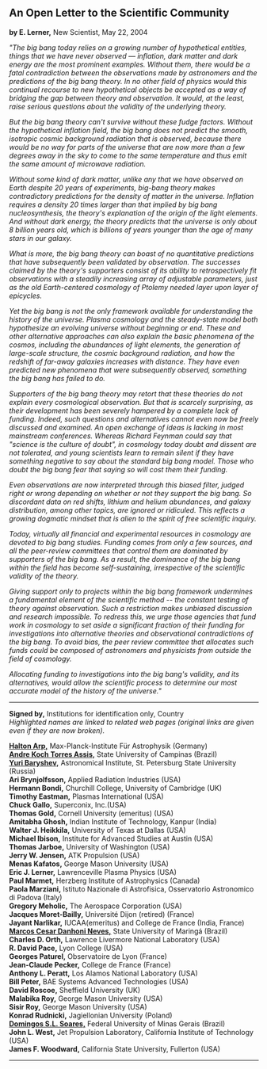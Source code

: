 ## An Open Letter to the Scientific Community

**by E. Lerner,** New Scientist, May 22, 2004

*"The big bang today relies on a growing number of hypothetical entities, things that we have never observed — inflation, dark matter and dark energy are the most prominent examples. Without them, there would be a fatal contradiction between the observations made by astronomers and the predictions of the big bang theory. In no other field of physics would this continual recourse to new hypothetical objects be accepted as a way of bridging the gap between theory and observation. It would, at the least, raise serious questions about the validity of the underlying theory.*

*But the big bang theory can't survive without these fudge factors. Without the hypothetical inflation field, the big bang does not predict the smooth, isotropic cosmic background radiation that is observed, because there would be no way for parts of the universe that are now more than a few degrees away in the sky to come to the same temperature and thus emit the same amount of microwave radiation.*

*Without some kind of dark matter, unlike any that we have observed on Earth despite 20 years of experiments, big-bang theory makes contradictory predictions for the density of matter in the universe. Inflation requires a density 20 times larger than that implied by big bang nucleosynthesis, the theory's explanation of the origin of the light elements. And without dark energy, the theory predicts that the universe is only about 8 billion years old, which is billions of years younger than the age of many stars in our galaxy.*

*What is more, the big bang theory can boast of no quantitative predictions that have subsequently been validated by observation. The successes claimed by the theory's supporters consist of its ability to retrospectively fit observations with a steadily increasing array of adjustable parameters, just as the old Earth-centered cosmology of Ptolemy needed layer upon layer of epicycles.*

*Yet the big bang is not the only framework available for understanding the history of the universe. Plasma cosmology and the steady-state model both hypothesize an evolving universe without beginning or end. These and other alternative approaches can also explain the basic phenomena of the cosmos, including the abundances of light elements, the generation of large-scale structure, the cosmic background radiation, and how the redshift of far-away galaxies increases with distance. They have even predicted new phenomena that were subsequently observed, something the big bang has failed to do.*

*Supporters of the big bang theory may retort that these theories do not explain every cosmological observation. But that is scarcely surprising, as their development has been severely hampered by a complete lack of funding. Indeed, such questions and alternatives cannot even now be freely discussed and examined. An open exchange of ideas is lacking in most mainstream conferences. Whereas Richard Feynman could say that "science is the culture of doubt", in cosmology today doubt and dissent are not tolerated, and young scientists learn to remain silent if they have something negative to say about the standard big bang model. Those who doubt the big bang fear that saying so will cost them their funding.*

*Even observations are now interpreted through this biased filter, judged right or wrong depending on whether or not they support the big bang. So discordant data on red shifts, lithium and helium abundances, and galaxy distribution, among other topics, are ignored or ridiculed. This reflects a growing dogmatic mindset that is alien to the spirit of free scientific inquiry.*

*Today, virtually all financial and experimental resources in cosmology are devoted to big bang studies. Funding comes from only a few sources, and all the peer-review committees that control them are dominated by supporters of the big bang. As a result, the dominance of the big bang within the field has become self-sustaining, irrespective of the scientific validity of the theory.*

*Giving support only to projects within the big bang framework undermines a fundamental element of the scientific method -- the constant testing of theory against observation. Such a restriction makes unbiased discussion and research impossible. To redress this, we urge those agencies that fund work in cosmology to set aside a significant fraction of their funding for investigations into alternative theories and observational contradictions of the big bang. To avoid bias, the peer review committee that allocates such funds could be composed of astronomers and physicists from outside the field of cosmology.*

*Allocating funding to investigations into the big bang's validity, and its alternatives, would allow the scientific process to determine our most accurate model of the history of the universe."*

---

**Signed by,** Institutions for identification only, Country<br>
*Highlighted names are linked to related web pages (original links are given even if they are now broken).*

[**Halton Arp,**](http://haltonarp.com/) Max-Planck-Institute Für Astrophysik (Germany)<br>
[**Andre Koch Torres Assis,**](https://www.ifi.unicamp.br/~assis/) State University of Campinas (Brazil)<br>
[**Yuri Baryshev,**](http://www.astro.spbu.ru/staff/baryshev/index.htm) Astronomical Institute, St. Petersburg State University (Russia)<br>
**Ari Brynjolfsson,** Applied Radiation Industries (USA)<br>
**Hermann Bondi,** Churchill College, University of Cambridge (UK)<br>
**Timothy Eastman,** Plasmas International (USA)<br>
**Chuck Gallo,** Superconix, Inc.(USA)<br>
**Thomas Gold,** Cornell University (emeritus) (USA)<br>
**Amitabha Ghosh,** Indian Institute of Technology, Kanpur (India)<br>
**Walter J. Heikkila,** University of Texas at Dallas (USA)<br>
**Michael Ibison,** Institute for Advanced Studies at Austin (USA)<br>
**Thomas Jarboe,** University of Washington (USA)<br>
**Jerry W. Jensen,** ATK Propulsion (USA)<br>
**Menas Kafatos,** George Mason University (USA)<br>
**Eric J. Lerner,** Lawrenceville Plasma Physics (USA)<br>
**Paul Marmet,** Herzberg Institute of Astrophysics (Canada)<br>
**Paola Marziani,** Istituto Nazionale di Astrofisica, Osservatorio Astronomico di Padova (Italy)<br>
**Gregory Meholic,** The Aerospace Corporation (USA)<br>
**Jacques Moret-Bailly,** Université Dijon (retired) (France)<br>
**Jayant Narlikar,** IUCAA(emeritus) and College de France (India, France)<br>
[**Marcos Cesar Danhoni Neves,**](http://www.pcm.uem.br/docente/3/marcos-cesar-danhoni-neves) State University of Maringá (Brazil)<br>
**Charles D. Orth,** Lawrence Livermore National Laboratory (USA)<br>
**R. David Pace,** Lyon College (USA)<br>
**Georges Paturel,** Observatoire de Lyon (France)<br>
**Jean-Claude Pecker,** College de France (France)<br>
**Anthony L. Peratt,** Los Alamos National Laboratory (USA)<br>
**Bill Peter,** BAE Systems Advanced Technologies (USA)<br>
**David Roscoe,** Sheffield University (UK)<br>
**Malabika Roy,** George Mason University (USA)<br>
**Sisir Roy,** George Mason University (USA)<br>
**Konrad Rudnicki,** Jagiellonian University (Poland)<br>
[**Domingos S.L. Soares,**](http://lilith.fisica.ufmg.br/~dsoares/) Federal University of Minas Gerais (Brazil)<br>
**John L. West,** Jet Propulsion Laboratory, California Institute of Technology (USA)<br>
**James F. Woodward,** California State University, Fullerton (USA)<br>

---